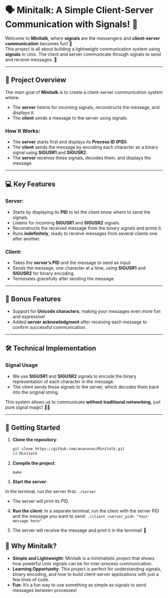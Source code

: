 # 🗣️ Minitalk: A Simple Client-Server Communication with Signals! 🚀

Welcome to **Minitalk**, where **signals** are the messengers and **client-server communication** becomes fun! 🌟  
This project is all about building a lightweight communication system using **signals** in Unix. The client and server communicate through signals to send and receive messages. 📡

---

## 📖 **Project Overview**  

The main goal of **Minitalk** is to create a client-server communication system where:
- The **server** listens for incoming signals, reconstructs the message, and displays it.
- The **client** sends a message to the server using signals.

### **How It Works:**
- The **server** starts first and displays its **Process ID (PID)**.
- The **client** sends the message by encoding each character as a binary signal using **SIGUSR1** and **SIGUSR2**.
- The **server** receives these signals, decodes them, and displays the message.

---

## 💻 **Key Features**

### **Server:**
- Starts by displaying its **PID** to let the client know where to send the signals.  
- Listens for incoming **SIGUSR1** and **SIGUSR2** signals.
- Reconstructs the received message from the binary signals and prints it.  
- Runs **indefinitely**, ready to receive messages from several clients one after another.

### **Client:**
- Takes the **server’s PID** and the message to send as input.  
- Sends the message, one character at a time, using **SIGUSR1** and **SIGUSR2** for binary encoding.  
- Terminates gracefully after sending the message.

---

## 🎉 **Bonus Features**
- Support for **Unicode characters**, making your messages even more fun and expressive!  
- Added **server acknowledgment** after receiving each message to confirm successful communication.

---

## 🛠️ **Technical Implementation**

### **Signal Usage**
- We use **SIGUSR1** and **SIGUSR2** signals to encode the binary representation of each character in the message.
- The client sends these signals to the server, which decodes them back into the original string.

This system allows us to communicate **without traditional networking**, just pure signal magic! 🎩✨

---

## 🚀 **Getting Started**

1. **Clone the repository**:  
   ```bash
   git clone https://github.com/ananunan/Minitalk.git
   cd Minitalk
   
2. **Compile the project**:
   
   `make`

3. **Start the server**:
   
In the terminal, run the server first:
`./server`

- The server will print its PID.
  
4. **Run the client**:
In a separate terminal, run the client with the server PID and the message you want to send:
`./client <server_pid> "Your message here"`

5. The server will receive the message and print it in the terminal! 🎉

## 🌟 **Why Minitalk**?

- **Simple and Lightweight**: Minitalk is a minimalistic project that shows how powerful Unix signals can be for inter-process communication.
- **Learning Opportunity**: This project is perfect for understanding signals, binary encoding, and how to build client-server applications with just a few lines of code.
- **Fun**: It’s a fun way to use something as simple as signals to send messages between processes!
